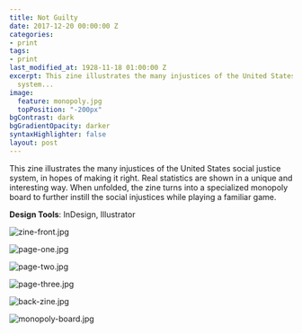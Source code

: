 ```yaml
---
title: Not Guilty
date: 2017-12-20 00:00:00 Z
categories:
- print
tags:
- print
last_modified_at: 1928-11-18 01:00:00 Z
excerpt: This zine illustrates the many injustices of the United States social justice
  system...
image:
  feature: monopoly.jpg
  topPosition: "-200px"
bgContrast: dark
bgGradientOpacity: darker
syntaxHighlighter: false
layout: post
---
```


This zine illustrates the many injustices of the United States social justice system, in hopes of making it right. Real statistics are shown in a unique and interesting way. When unfolded, the zine turns into a specialized monopoly board to further instill the social injustices while playing a familiar game.

**Design Tools**: InDesign, Illustrator

![zine-front.jpg](/uploads/zine-front.jpg)

![page-one.jpg](/uploads/page-one.jpg)

![page-two.jpg](/uploads/page-two.jpg)

![page-three.jpg](/uploads/page-three.jpg)

![back-zine.jpg](/uploads/back-zine.jpg)

![monopoly-board.jpg](/uploads/monopoly-board.jpg)
